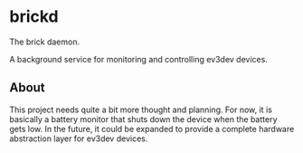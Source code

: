 brickd
======

The brick daemon.

A background service for monitoring and controlling ev3dev devices.


About
-----

This project needs quite a bit more thought and planning. For now, it is
basically a battery monitor that shuts down the device when the battery gets
low. In the future, it could be expanded to provide a complete hardware
abstraction layer for ev3dev devices.
